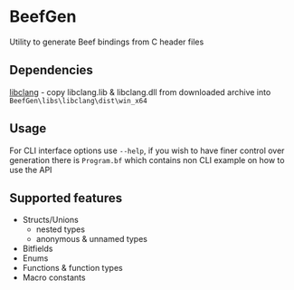 # BeefGen
Utility to generate Beef bindings from C header files

## Dependencies
[libclang](https://releases.llvm.org/download.html) - copy libclang.lib & libclang.dll from downloaded archive into `BeefGen\libs\libclang\dist\win_x64`

## Usage
For CLI interface options use `--help`, if you wish to have finer control over generation
there is `Program.bf` which contains non CLI example on how to use the API

## Supported features
- Structs/Unions
    - nested types
    - anonymous & unnamed types
- Bitfields
- Enums
- Functions & function types
- Macro constants